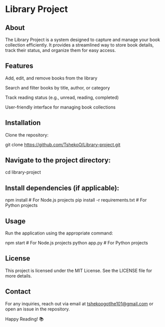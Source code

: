 # Library Project

## About

The Library Project is a system designed to capture and manage your book collection efficiently. It provides a streamlined way to store book details, track their status, and organize them for easy access.

## Features

Add, edit, and remove books from the library

Search and filter books by title, author, or category

Track reading status (e.g., unread, reading, completed)

User-friendly interface for managing book collections

## Installation

Clone the repository:

git clone https://github.com/TshekoO/Library-project.git

## Navigate to the project directory:

cd library-project

## Install dependencies (if applicable):

npm install  # For Node.js projects
pip install -r requirements.txt  # For Python projects

## Usage

Run the application using the appropriate command:

npm start  # For Node.js projects
python app.py  # For Python projects


## License

This project is licensed under the MIT License. See the LICENSE file for more details.

## Contact

For any inquiries, reach out via email at tshekoogotlhe101@gmail.com or open an issue in the repository.

Happy Reading! 📚

